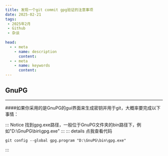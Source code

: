 ```yaml
---
title: 发现一个git commit gpg验证的注意事项
date: 2025-02-21
tags:
 - 2025年2月
 - Github
 - 杂谈
 
head:
  - - meta
    - name: description
      content: 
  - - meta
    - name: keywords
      content: 
---
```

## GnuPG
---
####如果你采用的是GnuPG的gui界面来生成密钥并用于git，大概率要完成以下事情：

::: Notice
找到gpg.exe路径，一般位于GnuPG文件夹的bin路径下，例如"D:\GnuPG\bin\gpg.exe"
:::
::: details 点我查看代码 
```注意
git config --global gpg.program "D:\GnuPG\bin\gpg.exe"
``` 
:::